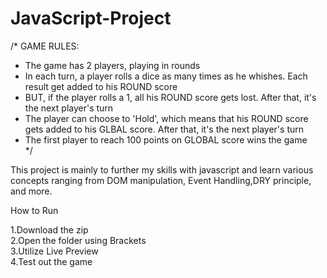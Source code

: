 # JavaScript-Project

/*
GAME RULES:</br>

- The game has 2 players, playing in rounds</br>
- In each turn, a player rolls a dice as many times as he whishes. Each result get added to his ROUND score</br>
- BUT, if the player rolls a 1, all his ROUND score gets lost. After that, it's the next player's turn</br>
- The player can choose to 'Hold', which means that his ROUND score gets added to his GLBAL score. After that, it's the next player's turn</br>
- The first player to reach 100 points on GLOBAL score wins the game</br>
*/

This project is mainly to further my skills with javascript and learn various concepts ranging from DOM manipulation, Event Handling,DRY principle, and more.</br>

How to Run</br>

1.Download the zip </br>
2.Open the folder using Brackets</br>
3.Utilize Live Preview</br>
4.Test out the game</br>
